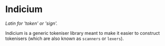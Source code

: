 # Indicium 

*Latin for 'token' or 'sign'.*

Indicium is a generic tokeniser library meant to make it easier to construct tokenisers (which are also known as `scanners` or `lexers`). 